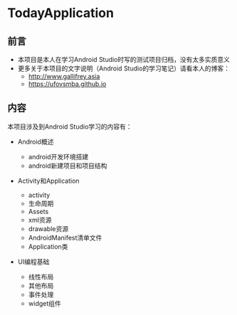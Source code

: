 # TodayApplication

## 前言

- 本项目是本人在学习Android Studio时写的测试项目归档，没有太多实质意义
- 更多关于本项目的文字说明（Android Studio的学习笔记）请看本人的博客：
  - http://www.gallifrey.asia
  - https://ufovsmba.github.io

## 内容

本项目涉及到Android Studio学习的内容有：

- Android概述
  - android开发环境搭建
  - android新建项目和项目结构

- Activity和Application
  - activity
  - 生命周期
  - Assets
  - xml资源
  - drawable资源
  - AndroidManifest清单文件
  - Application类

- UI编程基础
  - 线性布局
  - 其他布局
  - 事件处理
  - widget组件
